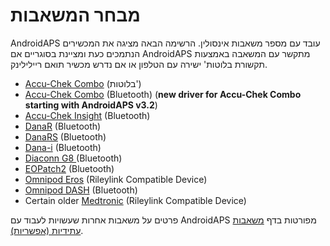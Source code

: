 # מבחר המשאבות

AndroidAPS עובד עם מספר משאבות אינסולין. הרשימה הבאה מציגה את המכשירים הנתמכים כעת ומציינת בסוגריים אם AndroidAPS מתקשר עם המשאבה באמצעות תקשורת בלוטות' ישירה עם הטלפון או אם נדרש מכשיר תואם ריילילינק.

- [Accu-Chek Combo](../Configuration/Accu-Chek-Combo-Pump.md) (בלוטות')
- [Accu-Chek Combo](../Configuration/Accu-Chek-Combo-Pump-v2.md) (Bluetooth) (**new driver for Accu-Chek Combo starting with AndroidAPS v3.2**)
- [Accu-Chek Insight](../Configuration/Accu-Chek-Insight-Pump.md) (Bluetooth)
- [DanaR](../Configuration/DanaR-Insulin-Pump.md) (Bluetooth)
- [DanaRS](../Configuration/DanaRS-Insulin-Pump.md) (Bluetooth)
- [Dana-i](../Configuration/DanaRS-Insulin-Pump.md) (Bluetooth)
- [Diaconn G8 ](../Configuration/DiaconnG8.md) (Bluetooth)
- [EOPatch2](../Configuration/EOPatch2.md) (Bluetooth)
- [Omnipod Eros](../Configuration/OmnipodEros.md) (Rileylink Compatible Device)
- [Omnipod DASH](../Configuration/OmnipodDASH.md) (Bluetooth)
- Certain older [Medtronic](../Configuration/MedtronicPump.md) (Rileylink Compatible Device)

פרטים על משאבות אחרות שעשויות לעבוד עם AndroidAPS מפורטות בדף [משאבות עתידיות (אפשריות)](Future-possible-Pump-Drivers.md).